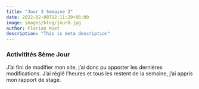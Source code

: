 ```yaml
---
title: "Jour 3 Semaine 2"
date: 2022-02-08T12:11:29+06:00
image: images/blog/jour8.jpg
author: Florian Muet
description: "This is meta description"
---
```

### Activitités 8ème Jour

J’ai fini de modifier mon site, j’ai donc pu apporter les dernières modifications. J’ai réglé l’heures et tous les restent de la semaine, j’ai appris mon rapport de stage.